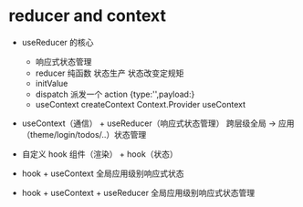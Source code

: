 # reducer and context

- useReducer 的核心
  - 响应式状态管理
  - reducer 纯函数 状态生产 状态改变定规矩
  - initValue
  - dispatch 派发一个 action
    {type:'',payload:}
  - useContext
    createContext
    Context.Provider
    useContext
- useContext（通信） + useReducer（响应式状态管理）
  跨层级全局 -> 应用（theme/login/todos/..）状态管理

- 自定义 hook
  组件（渲染） + hook（状态）

- hook + useContext
  全局应用级别响应式状态
- hook + useContext + useReducer
  全局应用级别响应式状态管理
